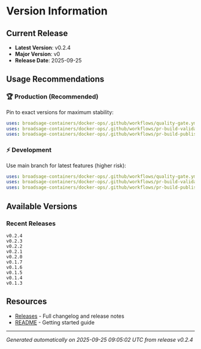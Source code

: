 # Version Information

## Current Release

- **Latest Version**: v0.2.4
- **Major Version**: v0
- **Release Date**: 2025-09-25

## Usage Recommendations

### 🏆 Production (Recommended)
Pin to exact versions for maximum stability:
```yaml
uses: broadsage-containers/docker-ops/.github/workflows/quality-gate.yml@v0.2.4
uses: broadsage-containers/docker-ops/.github/workflows/pr-build-validate.yml@v0.2.4
uses: broadsage-containers/docker-ops/.github/workflows/pr-build-publish.yml@v0.2.4
```

### ⚡ Development
Use main branch for latest features (higher risk):
```yaml
uses: broadsage-containers/docker-ops/.github/workflows/quality-gate.yml@main
uses: broadsage-containers/docker-ops/.github/workflows/pr-build-validate.yml@main
uses: broadsage-containers/docker-ops/.github/workflows/pr-build-publish.yml@main
```

## Available Versions

### Recent Releases
```
v0.2.4
v0.2.3
v0.2.2
v0.2.1
v0.2.0
v0.1.7
v0.1.6
v0.1.5
v0.1.4
v0.1.3
```

## Resources

- [Releases](https://github.com/broadsage-containers/docker-ops/releases) - Full changelog and release notes
- [README](README.md) - Getting started guide

---
*Generated automatically on 2025-09-25 09:05:02 UTC from release v0.2.4*
